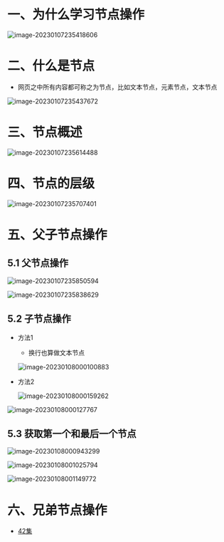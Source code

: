 # 一、为什么学习节点操作

![image-20230107235418606](https://yrecord.oss-cn-hangzhou.aliyuncs.com/picture/202301072354648.png)

# 二、什么是节点

- 网页之中所有内容都可称之为节点，比如文本节点，元素节点，文本节点

![image-20230107235437672](https://yrecord.oss-cn-hangzhou.aliyuncs.com/picture/202301072354721.png)

# 三、节点概述

![image-20230107235614488](https://yrecord.oss-cn-hangzhou.aliyuncs.com/picture/202301072356559.png)

# 四、节点的层级

![image-20230107235707401](https://yrecord.oss-cn-hangzhou.aliyuncs.com/picture/202301072357469.png)



# 五、父子节点操作

## 5.1 父节点操作

![image-20230107235850594](https://yrecord.oss-cn-hangzhou.aliyuncs.com/picture/202301072358657.png)

![image-20230107235838629](https://yrecord.oss-cn-hangzhou.aliyuncs.com/picture/202301072358711.png)

## 5.2 子节点操作

- 方法1

  - 换行也算做文本节点

  ![image-20230108000100883](https://yrecord.oss-cn-hangzhou.aliyuncs.com/picture/202301080001964.png)

- 方法2

  ![image-20230108000159262](https://yrecord.oss-cn-hangzhou.aliyuncs.com/picture/202301080001336.png)

![image-20230108000127767](https://yrecord.oss-cn-hangzhou.aliyuncs.com/picture/202301080001840.png)

## 5.3 获取第一个和最后一个节点

![image-20230108000943299](https://yrecord.oss-cn-hangzhou.aliyuncs.com/picture/202301080009365.png)

![image-20230108001025794](https://yrecord.oss-cn-hangzhou.aliyuncs.com/picture/202301080010926.png)

 ![image-20230108001149772](https://yrecord.oss-cn-hangzhou.aliyuncs.com/picture/202301080011849.png)

# 六、兄弟节点操作

- [42集](https://www.bilibili.com/video/BV1k4411w7sV?p=42&spm_id_from=pageDriver&vd_source=d0e4be6fd02fea51faad92fec15cda81)